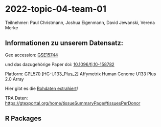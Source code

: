 # 2022-topic-04-team-01

Teilnehmer:
Paul Christmann, Joshua Eigenmann, David Jewanski, Verena Merke


## Informationen zu unserem Datensatz: 

Geo accession: [GSE15744](https://www.ncbi.nlm.nih.gov/geo/query/acc.cgi?acc=GSE15744)

und das dazugehörige Paper doi: [10.1096/fj.10-158782](https://www.ncbi.nlm.nih.gov/pmc/articles/PMC2923361/)

Platform: [GPL570](https://www.ncbi.nlm.nih.gov/geo/query/acc.cgi?acc=GPL570)	[HG-U133_Plus_2] Affymetrix Human Genome U133 Plus 2.0 Array

Hier gibt es die [Rohdaten extrahiert](https://we.tl/t-ieP3IMkgk4)!

TRA Daten: https://gtexportal.org/home/tissueSummaryPage#tissuesPerDonor

## R Packages

